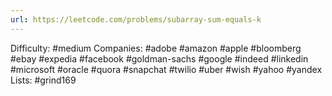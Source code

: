 ```yaml
---
url: https://leetcode.com/problems/subarray-sum-equals-k
---
```


Difficulty: #medium
Companies: #adobe #amazon #apple #bloomberg #ebay #expedia #facebook #goldman-sachs #google #indeed #linkedin #microsoft #oracle #quora #snapchat #twilio #uber #wish #yahoo #yandex
Lists: #grind169